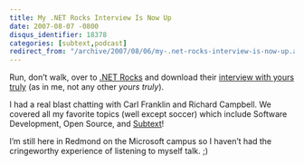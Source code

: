 ```yaml
---
title: My .NET Rocks Interview Is Now Up
date: 2007-08-07 -0800
disqus_identifier: 18378
categories: [subtext,podcast]
redirect_from: "/archive/2007/08/06/my-.net-rocks-interview-is-now-up.aspx/"
---
```


Run, don’t walk, over to [.NET
Rocks](http://www.dotnetrocks.com/ ".NET Rocks") and download their
[interview with yours
truly](http://www.dotnetrocks.com/default.aspx?showNum=261 "Phil Haack") (as
in me, not any other *yours truly*).

I had a real blast chatting with Carl Franklin and Richard Campbell. We
covered all my favorite topics (well except soccer) which include
Software Development, Open Source, and
[Subtext](http://subtextproject.com/ "Subtext project website")!

I’m still here in Redmond on the Microsoft campus so I haven’t had the
cringeworthy experience of listening to myself talk. ;)

